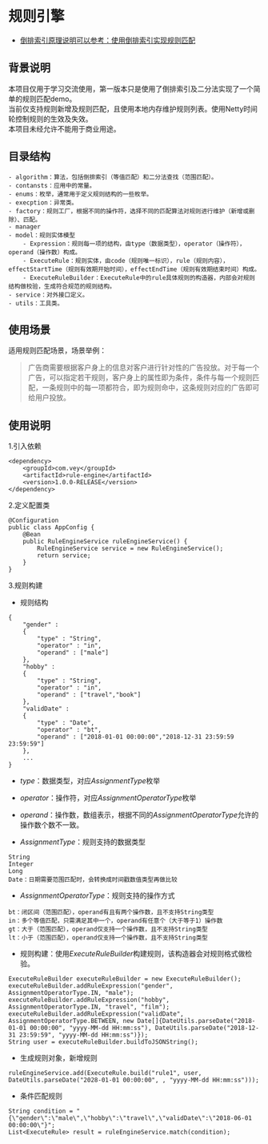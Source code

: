 # 规则引擎
* [倒排索引原理说明可以参考：使用倒排索引实现规则匹配](https://github.com/veystream/blog/blob/master/%E7%AE%97%E6%B3%95/%E4%BD%BF%E7%94%A8%E5%80%92%E6%8E%92%E7%B4%A2%E5%BC%95%E5%AE%9E%E7%8E%B0%E8%A7%84%E5%88%99%E5%8C%B9%E9%85%8D.md)

## 背景说明
本项目仅用于学习交流使用，第一版本只是使用了倒排索引及二分法实现了一个简单的规则匹配demo。   
当前仅支持规则新增及规则匹配，且使用本地内存维护规则列表。使用Netty时间轮控制规则的生效及失效。      
本项目未经允许不能用于商业用途。

## 目录结构
```
- algorithm：算法，包括倒排索引（等值匹配）和二分法查找（范围匹配）。
- contansts：应用中的常量。
- enums：枚举，通常用于定义规则结构的一些枚举。
- execption：异常类。
- factory：规则工厂，根据不同的操作符，选择不同的匹配算法对规则进行维护（新增或删除）、匹配。
- manager
- model：规则实体模型
    - Expression：规则每一项的结构，由type（数据类型），operator（操作符），operand（操作数）构成。
    - ExecuteRule：规则实体，由code（规则唯一标识），rule（规则内容），effectStartTime（规则有效期开始时间），effectEndTime（规则有效期结束时间）构成。
    - ExecuteRuleBuilder：ExecuteRule中的rule具体规则的构造器，内部会对规则结构做校验，生成符合规范的规则结构。
- service：对外接口定义。
- utils：工具类。
```

## 使用场景
适用规则匹配场景，场景举例：
>广告商需要根据客户身上的信息对客户进行针对性的广告投放。对于每一个广告，可以指定若干规则，客户身上的属性即为条件，条件与每一个规则匹配，一条规则中的每一项都符合，即为规则命中，这条规则对应的广告即可给用户投放。

## 使用说明
1.引入依赖
```
<dependency>
    <groupId>com.vey</groupId>
    <artifactId>rule-engine</artifactId>
    <version>1.0.0-RELEASE</version>
</dependency>
```

2.定义配置类
```
@Configuration
public class AppConfig {
    @Bean
    public RuleEngineService ruleEngineService() {
        RuleEngineService service = new RuleEngineService();
        return service;
    }
}
```

3.规则构建  
- 规则结构
```
{
    "gender" :
    {
        "type" : "String",
        "operator" : "in",
        "operand" : ["male"]
    },
    "hobby" :
    {
        "type" : "String",
        "operator" : "in",
        "operand" : ["travel","book"]
    },
    "validDate" :
    {
        "type" : "Date",
        "operator" : "bt",
        "operand" : ["2018-01-01 00:00:00","2018-12-31 23:59:59 23:59:59"]
    },
    ...
}
```

- *type*：数据类型，对应*AssignmentType*枚举
- *operator*：操作符，对应*AssignmentOperatorType*枚举
- *operand*：操作数，数组表示，根据不同的*AssignmentOperatorType*允许的操作数个数不一致。

- *AssignmentType*：规则支持的数据类型
```
String
Integer
Long
Date：日期需要范围匹配时，会转换成时间戳数值类型再做比较
```
- *AssignmentOperatorType*：规则支持的操作方式
```
bt：闭区间（范围匹配），operand有且有两个操作数，且不支持String类型
in：多个等值匹配，只需满足其中一个，operand有任意个（大于等于1）操作数
gt：大于（范围匹配），operand仅支持一个操作数，且不支持String类型
lt：小于（范围匹配），operand仅支持一个操作数，且不支持String类型
```

- 规则构建：使用*ExecuteRuleBuilder*构建规则，该构造器会对规则格式做检验。
```
ExecuteRuleBuilder executeRuleBuilder = new ExecuteRuleBuilder();
executeRuleBuilder.addRuleExpression("gender", AssignmentOperatorType.IN, "male");
executeRuleBuilder.addRuleExpression("hobby", AssignmentOperatorType.IN, "travel", "film");
executeRuleBuilder.addRuleExpression("validDate", AssignmentOperatorType.BETWEEN, new Date[]{DateUtils.parseDate("2018-01-01 00:00:00", "yyyy-MM-dd HH:mm:ss"), DateUtils.parseDate("2018-12-31 23:59:59", "yyyy-MM-dd HH:mm:ss")});
String user = executeRuleBuilder.buildToJSONString();
```

- 生成规则对象，新增规则
```
ruleEngineService.add(ExecuteRule.build("rule1", user, DateUtils.parseDate("2028-01-01 00:00:00", , "yyyy-MM-dd HH:mm:ss")));
```

- 条件匹配规则
```
String condition = "{\"gender\":\"male\",\"hobby\":\"travel\",\"validDate\":\"2018-06-01 00:00:00\"}";
List<ExecuteRule> result = ruleEngineService.match(condition);
```
